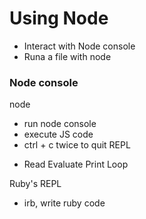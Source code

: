 # Using Node

* Interact with Node console
* Runa a file with node

### Node console
node
* run node console
* execute JS code
* ctrl + c twice to quit
REPL
- Read Evaluate Print Loop

Ruby's REPL
- irb, write ruby code
